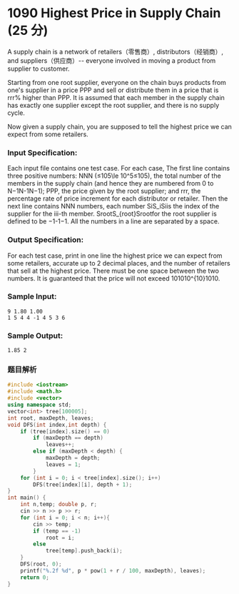 # 1090 Highest Price in Supply Chain (25 分)

A supply chain is a network of retailers（零售商）, distributors（经销商）, and suppliers（供应商）-- everyone involved in moving a product from supplier to customer.

Starting from one root supplier, everyone on the chain buys products from one's supplier in a price PPP and sell or distribute them in a price that is rrr% higher than PPP. It is assumed that each member in the supply chain has exactly one supplier except the root supplier, and there is no supply cycle.

Now given a supply chain, you are supposed to tell the highest price we can expect from some retailers.

### Input Specification:

Each input file contains one test case. For each case, The first line contains three positive numbers: NNN (≤105\\le 10^5≤10​5​​), the total number of the members in the supply chain (and hence they are numbered from 0 to N−1N-1N−1); PPP, the price given by the root supplier; and rrr, the percentage rate of price increment for each distributor or retailer. Then the next line contains NNN numbers, each number SiS_iS​i​​ is the index of the supplier for the iii-th member. SrootS_{root}S​root​​ for the root supplier is defined to be −1-1−1. All the numbers in a line are separated by a space.

### Output Specification:

For each test case, print in one line the highest price we can expect from some retailers, accurate up to 2 decimal places, and the number of retailers that sell at the highest price. There must be one space between the two numbers. It is guaranteed that the price will not exceed 101010^{10}10​10​​.

### Sample Input:

    9 1.80 1.00
    1 5 4 4 -1 4 5 3 6
    

### Sample Output:

    1.85 2

### 题目解析

```C++
#include <iostream>
#include <math.h>
#include <vector>
using namespace std;
vector<int> tree[100005];
int root, maxDepth, leaves;
void DFS(int index,int depth) {
	if (tree[index].size() == 0)
		if (maxDepth == depth)
			leaves++;
		else if (maxDepth < depth) {
			maxDepth = depth;
			leaves = 1;
		}
	for (int i = 0; i < tree[index].size(); i++)
		DFS(tree[index][i], depth + 1);
}
int main() {
	int n,temp; double p, r;
	cin >> n >> p >> r;
	for (int i = 0; i < n; i++){
		cin >> temp;
		if (temp == -1)
			root = i;
		else
			tree[temp].push_back(i);
	}
	DFS(root, 0);
	printf("%.2f %d", p * pow(1 + r / 100, maxDepth), leaves);
	return 0;
}
```